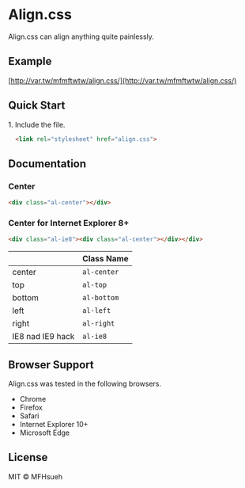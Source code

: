 # Align.css

Align.css can align anything quite painlessly.

## Example

[http://var.tw/mfmftwtw/align.css/](http://var.tw/mfmftwtw/align.css/)

## Quick Start

1\. Include the file.

```html
  <link rel="stylesheet" href="align.css">
```

## Documentation

### Center

```html
<div class="al-center"></div>
```

### Center for Internet Explorer 8+

```html
<div class="al-ie8"><div class="al-center"></div></div>
```

|                   | Class Name  |
| ----------------- | ----------- | 
| center            | `al-center` |
| top               | `al-top`    |
| bottom            | `al-bottom` | 
| left              | `al-left`   | 
| right             | `al-right`  | 
| IE8 nad IE9 hack  | `al-ie8`    | 

## Browser Support

Align.css was tested in the following browsers.

- Chrome
- Firefox
- Safari
- Internet Explorer 10+
- Microsoft Edge

## License

MIT © MFHsueh